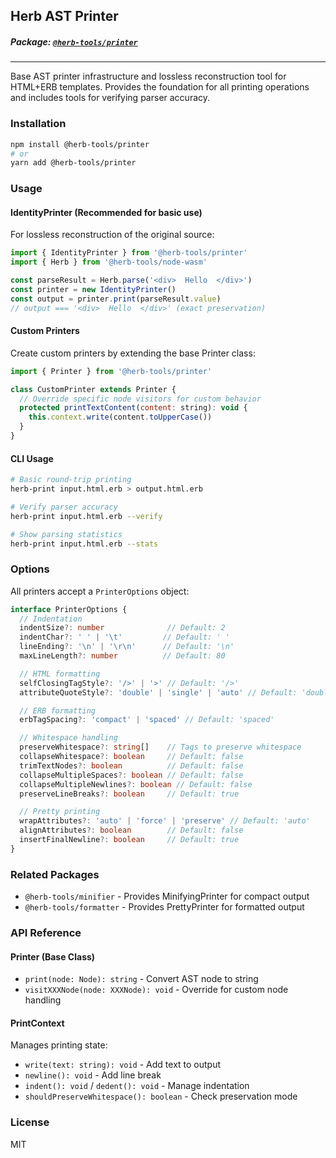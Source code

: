 ## Herb AST Printer

##### Package: [`@herb-tools/printer`](https://www.npmjs.com/package/@herb-tools/printer)

---

Base AST printer infrastructure and lossless reconstruction tool for HTML+ERB templates. Provides the foundation for all printing operations and includes tools for verifying parser accuracy.

### Installation

```bash
npm install @herb-tools/printer
# or
yarn add @herb-tools/printer
```

### Usage

#### IdentityPrinter (Recommended for basic use)

For lossless reconstruction of the original source:

```javascript
import { IdentityPrinter } from '@herb-tools/printer'
import { Herb } from '@herb-tools/node-wasm'

const parseResult = Herb.parse('<div>  Hello  </div>')
const printer = new IdentityPrinter()
const output = printer.print(parseResult.value)
// output === '<div>  Hello  </div>' (exact preservation)
```

#### Custom Printers

Create custom printers by extending the base Printer class:

```javascript
import { Printer } from '@herb-tools/printer'

class CustomPrinter extends Printer {
  // Override specific node visitors for custom behavior
  protected printTextContent(content: string): void {
    this.context.write(content.toUpperCase())
  }
}
```

#### CLI Usage

```bash
# Basic round-trip printing
herb-print input.html.erb > output.html.erb

# Verify parser accuracy
herb-print input.html.erb --verify

# Show parsing statistics
herb-print input.html.erb --stats
```


### Options

All printers accept a `PrinterOptions` object:

```typescript
interface PrinterOptions {
  // Indentation
  indentSize?: number              // Default: 2
  indentChar?: ' ' | '\t'         // Default: ' '
  lineEnding?: '\n' | '\r\n'      // Default: '\n'
  maxLineLength?: number          // Default: 80

  // HTML formatting
  selfClosingTagStyle?: '/>' | '>' // Default: '/>'
  attributeQuoteStyle?: 'double' | 'single' | 'auto' // Default: 'double'

  // ERB formatting
  erbTagSpacing?: 'compact' | 'spaced' // Default: 'spaced'

  // Whitespace handling
  preserveWhitespace?: string[]    // Tags to preserve whitespace
  collapseWhitespace?: boolean     // Default: false
  trimTextNodes?: boolean          // Default: false
  collapseMultipleSpaces?: boolean // Default: false
  collapseMultipleNewlines?: boolean // Default: false
  preserveLineBreaks?: boolean     // Default: true

  // Pretty printing
  wrapAttributes?: 'auto' | 'force' | 'preserve' // Default: 'auto'
  alignAttributes?: boolean        // Default: false
  insertFinalNewline?: boolean     // Default: true
}
```

### Related Packages

- `@herb-tools/minifier` - Provides MinifyingPrinter for compact output
- `@herb-tools/formatter` - Provides PrettyPrinter for formatted output

### API Reference

#### Printer (Base Class)

- `print(node: Node): string` - Convert AST node to string
- `visitXXXNode(node: XXXNode): void` - Override for custom node handling

#### PrintContext

Manages printing state:
- `write(text: string): void` - Add text to output
- `newline(): void` - Add line break  
- `indent(): void` / `dedent(): void` - Manage indentation
- `shouldPreserveWhitespace(): boolean` - Check preservation mode

### License

MIT
